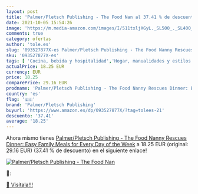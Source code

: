 ```yaml
---
layout: post
title: 'Palmer/Pletsch Publishing - The Food Nan al 37.41 % de descuento'
date: 2021-10-05 15:54:26
image: 'https://m.media-amazon.com/images/I/511txljXGyL._SL500_._SL400_.jpg'
comments: true
category: ofertas
author: 'tole.es'
slug: '093527877X-es Palmer/Pletsch Publishing - The Food Nanny Rescues Dinner:...'
sku: '093527877X-es'
tags: [ 'Cocina, bebida y hospitalidad','Hogar, manualidades y estilos de vida','Libros','palmer/pletsch publishing', ]
actualPrice: 18.25 EUR
currency: EUR
price: 18.25
comparePrice: 29.16 EUR
prodname: 'Palmer/Pletsch Publishing - The Food Nanny Rescues Dinner: Easy Family Meals for Every Day of the Week'
country: 'es'
flag: '🇪🇸'
brand: 'Palmer/Pletsch Publishing'
buyurl: 'https://www.amazon.es/dp/093527877X/?tag=tolees-21'
descuento: '37.41'
average: '18.25'
---
```


Ahora mismo tienes [Palmer/Pletsch Publishing - The Food Nanny Rescues Dinner: Easy Family Meals for Every Day of the Week](https://www.amazon.es/dp/093527877X/?tag=tolees-21) a 18.25 EUR (original: 29.16 EUR) (37.41 %  de descuento) en el siguiente enlace!

[![Palmer/Pletsch Publishing - The Food Nan](https://m.media-amazon.com/images/I/511txljXGyL._SL500_._SL400_.jpg)](https://www.amazon.es/dp/093527877X/?tag=tolees-21)

🔎:


[🛒 Visítala!!!](https://www.amazon.es/dp/093527877X/?tag=tolees-21)

